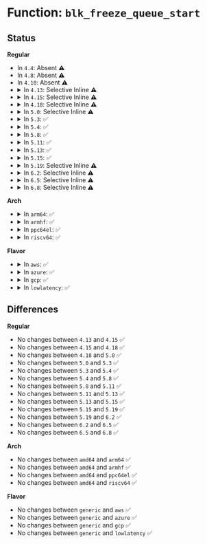 # Function: <code>blk_freeze_queue_start</code>

## Status
<b>Regular</b>
<ul>
<li>
In <code>4.4</code>: Absent ⚠️
</li>
<li>
In <code>4.8</code>: Absent ⚠️
</li>
<li>
In <code>4.10</code>: Absent ⚠️
</li>
<li>
<details>
<summary>In <code>4.13</code>: Selective Inline ⚠️</summary>

```c
void blk_freeze_queue_start(struct request_queue *q);
```

**Collision:** Unique Global

**Inline:** Selective

**Transformation:** False

**Instances:**

```
In block/blk-mq.c (ffffffff81430c30)
Location: block/blk-mq.c:86
Inline: True
Direct callers:
  - block/blk-mq.c:blk_mq_update_nr_hw_queues
  - block/blk-mq.c:blk_mq_update_nr_requests
  - block/blk-mq.c:blk_mq_update_tag_set_depth
```
**Symbols:**

```
ffffffff81430c30-ffffffff81430c6b: blk_freeze_queue_start (STB_GLOBAL)
```
</details>
</li>
<li>
<details>
<summary>In <code>4.15</code>: Selective Inline ⚠️</summary>

```c
void blk_freeze_queue_start(struct request_queue *q);
```

**Collision:** Unique Global

**Inline:** Selective

**Transformation:** False

**Instances:**

```
In block/blk-mq.c (ffffffff8145ba30)
Location: block/blk-mq.c:122
Inline: True
Direct callers:
  - block/blk-core.c:blk_set_queue_dying
  - block/blk-mq.c:blk_freeze_queue
```
**Symbols:**

```
ffffffff8145ba30-ffffffff8145ba76: blk_freeze_queue_start (STB_GLOBAL)
```
</details>
</li>
<li>
<details>
<summary>In <code>4.18</code>: Selective Inline ⚠️</summary>

```c
void blk_freeze_queue_start(struct request_queue *q);
```

**Collision:** Unique Global

**Inline:** Selective

**Transformation:** False

**Instances:**

```
In block/blk-mq.c (ffffffff8148e940)
Location: block/blk-mq.c:137
Inline: True
Direct callers:
  - block/blk-core.c:blk_set_queue_dying
  - block/blk-mq.c:blk_freeze_queue
```
**Symbols:**

```
ffffffff8148e940-ffffffff8148e986: blk_freeze_queue_start (STB_GLOBAL)
```
</details>
</li>
<li>
<details>
<summary>In <code>5.0</code>: Selective Inline ⚠️</summary>

```c
void blk_freeze_queue_start(struct request_queue *q);
```

**Collision:** Unique Global

**Inline:** Selective

**Transformation:** False

**Instances:**

```
In block/blk-mq.c (ffffffff814a8260)
Location: block/blk-mq.c:143
Inline: True
Direct callers:
  - block/blk-core.c:blk_set_queue_dying
  - block/blk-mq.c:blk_mq_update_nr_hw_queues
  - block/blk-mq.c:blk_mq_update_nr_requests
  - block/blk-mq.c:blk_mq_update_tag_set_depth
  - block/blk-pm.c:blk_pre_runtime_suspend
```
**Symbols:**

```
ffffffff814a8260-ffffffff814a82a3: blk_freeze_queue_start (STB_GLOBAL)
```
</details>
</li>
<li>
<details>
<summary>In <code>5.3</code>: ✅</summary>

```c
void blk_freeze_queue_start(struct request_queue *q);
```

**Collision:** Unique Global

**Inline:** No

**Transformation:** False

**Instances:**

```
In block/blk-mq.c (ffffffff814d6ce0)
Location: block/blk-mq.c:145
Inline: False
Direct callers:
  - block/blk-core.c:blk_set_queue_dying
  - block/blk-mq.c:blk_mq_update_nr_hw_queues
  - block/blk-mq.c:blk_mq_update_nr_requests
  - block/blk-mq.c:blk_mq_update_tag_set_depth
  - block/blk-pm.c:blk_pre_runtime_suspend
```
**Symbols:**

```
ffffffff814d6ce0-ffffffff814d6d54: blk_freeze_queue_start (STB_GLOBAL)
```
</details>
</li>
<li>
<details>
<summary>In <code>5.4</code>: ✅</summary>

```c
void blk_freeze_queue_start(struct request_queue *q);
```

**Collision:** Unique Global

**Inline:** No

**Transformation:** False

**Instances:**

```
In block/blk-mq.c (ffffffff814f0060)
Location: block/blk-mq.c:146
Inline: False
Direct callers:
  - block/blk-core.c:blk_set_queue_dying
  - block/blk-mq.c:blk_mq_update_nr_hw_queues
  - block/blk-mq.c:blk_mq_update_nr_requests
  - block/blk-mq.c:blk_mq_update_tag_set_depth
  - block/blk-pm.c:blk_pre_runtime_suspend
```
**Symbols:**

```
ffffffff814f0060-ffffffff814f00d4: blk_freeze_queue_start (STB_GLOBAL)
```
</details>
</li>
<li>
<details>
<summary>In <code>5.8</code>: ✅</summary>

```c
void blk_freeze_queue_start(struct request_queue *q);
```

**Collision:** Unique Global

**Inline:** No

**Transformation:** False

**Instances:**

```
In block/blk-mq.c (ffffffff81550530)
Location: block/blk-mq.c:131
Inline: False
Direct callers:
  - block/blk-core.c:blk_set_queue_dying
  - block/blk-mq.c:__blk_mq_update_nr_hw_queues
  - block/blk-mq.c:blk_mq_update_nr_requests
  - block/blk-mq.c:blk_mq_update_tag_set_depth
  - block/blk-pm.c:blk_pre_runtime_suspend
```
**Symbols:**

```
ffffffff81550530-ffffffff815505bf: blk_freeze_queue_start (STB_GLOBAL)
```
</details>
</li>
<li>
<details>
<summary>In <code>5.11</code>: ✅</summary>

```c
void blk_freeze_queue_start(struct request_queue *q);
```

**Collision:** Unique Global

**Inline:** No

**Transformation:** False

**Instances:**

```
In block/blk-mq.c (ffffffff8156c950)
Location: block/blk-mq.c:135
Inline: False
Direct callers:
  - block/blk-core.c:blk_set_queue_dying
  - block/blk-mq.c:__blk_mq_update_nr_hw_queues
  - block/blk-mq.c:blk_mq_update_nr_requests
  - block/blk-mq.c:blk_mq_update_tag_set_shared
  - block/blk-pm.c:blk_pre_runtime_suspend
```
**Symbols:**

```
ffffffff8156c950-ffffffff8156c9dc: blk_freeze_queue_start (STB_GLOBAL)
```
</details>
</li>
<li>
<details>
<summary>In <code>5.13</code>: ✅</summary>

```c
void blk_freeze_queue_start(struct request_queue *q);
```

**Collision:** Unique Global

**Inline:** No

**Transformation:** False

**Instances:**

```
In block/blk-mq.c (ffffffff81574320)
Location: block/blk-mq.c:135
Inline: False
Direct callers:
  - block/blk-core.c:blk_set_queue_dying
  - block/blk-mq.c:__blk_mq_update_nr_hw_queues
  - block/blk-mq.c:blk_mq_update_nr_requests
  - block/blk-mq.c:blk_mq_update_tag_set_shared
  - block/blk-pm.c:blk_pre_runtime_suspend
```
**Symbols:**

```
ffffffff81574320-ffffffff81574391: blk_freeze_queue_start (STB_GLOBAL)
```
</details>
</li>
<li>
<details>
<summary>In <code>5.15</code>: ✅</summary>

```c
void blk_freeze_queue_start(struct request_queue *q);
```

**Collision:** Unique Global

**Inline:** No

**Transformation:** False

**Instances:**

```
In block/blk-mq.c (ffffffff815d8870)
Location: block/blk-mq.c:135
Inline: False
Direct callers:
  - block/blk-core.c:blk_cleanup_queue
  - block/blk-mq.c:__blk_mq_update_nr_hw_queues
  - block/blk-mq.c:blk_mq_update_nr_requests
  - block/blk-mq.c:blk_mq_exit_queue
  - block/blk-mq.c:blk_mq_init_allocated_queue
  - block/blk-pm.c:blk_pre_runtime_suspend
```
**Symbols:**

```
ffffffff815d8870-ffffffff815d88e1: blk_freeze_queue_start (STB_GLOBAL)
```
</details>
</li>
<li>
<details>
<summary>In <code>5.19</code>: Selective Inline ⚠️</summary>

```c
void blk_freeze_queue_start(struct request_queue *q);
```

**Collision:** Unique Global

**Inline:** Selective

**Transformation:** False

**Instances:**

```
In block/blk-mq.c (ffffffff81685080)
Location: block/blk-mq.c:164
Inline: True
Direct callers:
  - block/blk-core.c:blk_cleanup_queue
  - block/blk-mq.c:__blk_mq_update_nr_hw_queues
  - block/blk-mq.c:blk_mq_update_nr_requests
  - block/blk-mq.c:blk_mq_exit_queue
  - block/blk-mq.c:blk_mq_init_allocated_queue
  - block/blk-pm.c:blk_pre_runtime_suspend
```
**Symbols:**

```
ffffffff81685080-ffffffff816850fc: blk_freeze_queue_start (STB_GLOBAL)
```
</details>
</li>
<li>
<details>
<summary>In <code>6.2</code>: Selective Inline ⚠️</summary>

```c
void blk_freeze_queue_start(struct request_queue *q);
```

**Collision:** Unique Global

**Inline:** Selective

**Transformation:** False

**Instances:**

```
In block/blk-mq.c (ffffffff81743000)
Location: block/blk-mq.c:164
Inline: True
Direct callers:
  - block/blk-core.c:blk_queue_start_drain
  - block/blk-mq.c:__blk_mq_update_nr_hw_queues
  - block/blk-mq.c:blk_mq_update_nr_requests
  - block/blk-mq.c:blk_mq_exit_queue
  - block/blk-mq.c:blk_mq_init_allocated_queue
  - block/blk-pm.c:blk_pre_runtime_suspend
```
**Symbols:**

```
ffffffff81743000-ffffffff8174307c: blk_freeze_queue_start (STB_GLOBAL)
```
</details>
</li>
<li>
<details>
<summary>In <code>6.5</code>: Selective Inline ⚠️</summary>

```c
void blk_freeze_queue_start(struct request_queue *q);
```

**Collision:** Unique Global

**Inline:** Selective

**Transformation:** False

**Instances:**

```
In block/blk-mq.c (ffffffff8177e640)
Location: block/blk-mq.c:123
Inline: True
Direct callers:
  - block/blk-core.c:blk_queue_start_drain
  - block/blk-mq.c:__blk_mq_update_nr_hw_queues
  - block/blk-mq.c:blk_mq_update_nr_requests
  - block/blk-mq.c:blk_mq_exit_queue
  - block/blk-mq.c:blk_mq_init_allocated_queue
  - block/blk-pm.c:blk_pre_runtime_suspend
```
**Symbols:**

```
ffffffff8177e640-ffffffff8177e6bc: blk_freeze_queue_start (STB_GLOBAL)
```
</details>
</li>
<li>
<details>
<summary>In <code>6.8</code>: Selective Inline ⚠️</summary>

```c
void blk_freeze_queue_start(struct request_queue *q);
```

**Collision:** Unique Global

**Inline:** Selective

**Transformation:** False

**Instances:**

```
In block/blk-mq.c (ffffffff817c0ce0)
Location: block/blk-mq.c:123
Inline: True
Direct callers:
  - block/blk-core.c:blk_queue_start_drain
  - block/blk-mq.c:__blk_mq_update_nr_hw_queues
  - block/blk-mq.c:blk_mq_update_nr_requests
  - block/blk-mq.c:blk_mq_exit_queue
  - block/blk-mq.c:blk_mq_init_allocated_queue
  - block/blk-pm.c:blk_pre_runtime_suspend
```
**Symbols:**

```
ffffffff817c0ce0-ffffffff817c0d5c: blk_freeze_queue_start (STB_GLOBAL)
```
</details>
</li>
</ul>
<b>Arch</b>
<ul>
<li>
<details>
<summary>In <code>arm64</code>: ✅</summary>

```c
void blk_freeze_queue_start(struct request_queue *q);
```

**Collision:** Unique Global

**Inline:** No

**Transformation:** False

**Instances:**

```
In block/blk-mq.c (ffff8000105eefd0)
Location: block/blk-mq.c:146
Inline: False
Direct callers:
  - block/blk-core.c:blk_set_queue_dying
  - block/blk-mq.c:blk_mq_update_nr_hw_queues
  - block/blk-mq.c:blk_mq_update_nr_requests
  - block/blk-mq.c:blk_mq_update_tag_set_depth
  - block/blk-pm.c:blk_pre_runtime_suspend
```
**Symbols:**

```
ffff8000105eefd0-ffff8000105ef050: blk_freeze_queue_start (STB_GLOBAL)
```
</details>
</li>
<li>
<details>
<summary>In <code>armhf</code>: ✅</summary>

```c
void blk_freeze_queue_start(struct request_queue *q);
```

**Collision:** Unique Global

**Inline:** No

**Transformation:** False

**Instances:**

```
In block/blk-mq.c (c079b90c)
Location: block/blk-mq.c:146
Inline: False
Direct callers:
  - block/blk-core.c:blk_set_queue_dying
  - block/blk-mq.c:blk_mq_update_nr_hw_queues
  - block/blk-mq.c:blk_mq_update_nr_requests
  - block/blk-mq.c:blk_mq_update_tag_set_depth
  - block/blk-pm.c:blk_pre_runtime_suspend
```
**Symbols:**

```
c079b90c-c079b984: blk_freeze_queue_start (STB_GLOBAL)
```
</details>
</li>
<li>
<details>
<summary>In <code>ppc64el</code>: ✅</summary>

```c
void blk_freeze_queue_start(struct request_queue *q);
```

**Collision:** Unique Global

**Inline:** No

**Transformation:** False

**Instances:**

```
In block/blk-mq.c (c000000000785b10)
Location: block/blk-mq.c:146
Inline: False
Direct callers:
  - block/blk-core.c:blk_set_queue_dying
  - block/blk-mq.c:blk_mq_update_nr_hw_queues
  - block/blk-mq.c:blk_mq_update_nr_requests
  - block/blk-mq.c:blk_mq_update_tag_set_depth
  - block/blk-pm.c:blk_pre_runtime_suspend
```
**Symbols:**

```
c000000000785b10-c000000000785bc8: blk_freeze_queue_start (STB_GLOBAL)
```
</details>
</li>
<li>
<details>
<summary>In <code>riscv64</code>: ✅</summary>

```c
void blk_freeze_queue_start(struct request_queue *q);
```

**Collision:** Unique Global

**Inline:** No

**Transformation:** False

**Instances:**

```
In block/blk-mq.c (ffffffe00042e3ce)
Location: block/blk-mq.c:146
Inline: False
Direct callers:
  - block/blk-core.c:blk_set_queue_dying
  - block/blk-mq.c:blk_mq_update_nr_hw_queues
  - block/blk-mq.c:blk_mq_update_nr_requests
  - block/blk-mq.c:blk_mq_update_tag_set_depth
  - block/blk-pm.c:blk_pre_runtime_suspend
```
**Symbols:**

```
ffffffe00042e3ce-ffffffe00042e450: blk_freeze_queue_start (STB_GLOBAL)
```
</details>
</li>
</ul>
<b>Flavor</b>
<ul>
<li>
<details>
<summary>In <code>aws</code>: ✅</summary>

```c
void blk_freeze_queue_start(struct request_queue *q);
```

**Collision:** Unique Global

**Inline:** No

**Transformation:** False

**Instances:**

```
In block/blk-mq.c (ffffffff814e8640)
Location: block/blk-mq.c:146
Inline: False
Direct callers:
  - block/blk-core.c:blk_set_queue_dying
  - block/blk-mq.c:blk_mq_update_nr_hw_queues
  - block/blk-mq.c:blk_mq_update_nr_requests
  - block/blk-mq.c:blk_mq_update_tag_set_depth
  - block/blk-pm.c:blk_pre_runtime_suspend
  - drivers/nvme/host/core.c:nvme_start_freeze
  - drivers/nvme/host/multipath.c:nvme_mpath_start_freeze
```
**Symbols:**

```
ffffffff814e8640-ffffffff814e86b4: blk_freeze_queue_start (STB_GLOBAL)
```
</details>
</li>
<li>
<details>
<summary>In <code>azure</code>: ✅</summary>

```c
void blk_freeze_queue_start(struct request_queue *q);
```

**Collision:** Unique Global

**Inline:** No

**Transformation:** False

**Instances:**

```
In block/blk-mq.c (ffffffff814d8bb0)
Location: block/blk-mq.c:146
Inline: False
Direct callers:
  - block/blk-core.c:blk_set_queue_dying
  - block/blk-mq.c:blk_mq_update_nr_hw_queues
  - block/blk-mq.c:blk_mq_update_nr_requests
  - block/blk-mq.c:blk_mq_update_tag_set_depth
  - block/blk-pm.c:blk_pre_runtime_suspend
  - drivers/nvdimm/pmem.c:pmem_pagemap_kill
  - drivers/nvme/host/core.c:nvme_start_freeze
  - drivers/nvme/host/multipath.c:nvme_mpath_start_freeze
```
**Symbols:**

```
ffffffff814d8bb0-ffffffff814d8c24: blk_freeze_queue_start (STB_GLOBAL)
```
</details>
</li>
<li>
<details>
<summary>In <code>gcp</code>: ✅</summary>

```c
void blk_freeze_queue_start(struct request_queue *q);
```

**Collision:** Unique Global

**Inline:** No

**Transformation:** False

**Instances:**

```
In block/blk-mq.c (ffffffff814e46d0)
Location: block/blk-mq.c:146
Inline: False
Direct callers:
  - block/blk-core.c:blk_set_queue_dying
  - block/blk-mq.c:blk_mq_update_nr_hw_queues
  - block/blk-mq.c:blk_mq_update_nr_requests
  - block/blk-mq.c:blk_mq_update_tag_set_depth
  - block/blk-pm.c:blk_pre_runtime_suspend
```
**Symbols:**

```
ffffffff814e46d0-ffffffff814e4744: blk_freeze_queue_start (STB_GLOBAL)
```
</details>
</li>
<li>
<details>
<summary>In <code>lowlatency</code>: ✅</summary>

```c
void blk_freeze_queue_start(struct request_queue *q);
```

**Collision:** Unique Global

**Inline:** No

**Transformation:** False

**Instances:**

```
In block/blk-mq.c (ffffffff814fcb30)
Location: block/blk-mq.c:146
Inline: False
Direct callers:
  - block/blk-core.c:blk_set_queue_dying
  - block/blk-mq.c:blk_mq_update_nr_hw_queues
  - block/blk-mq.c:blk_mq_update_nr_requests
  - block/blk-mq.c:blk_mq_update_tag_set_depth
  - block/blk-pm.c:blk_pre_runtime_suspend
```
**Symbols:**

```
ffffffff814fcb30-ffffffff814fcba4: blk_freeze_queue_start (STB_GLOBAL)
```
</details>
</li>
</ul>

## Differences
<b>Regular</b>
<ul>
<li>
No changes between <code>4.13</code> and <code>4.15</code> ✅
</li>
<li>
No changes between <code>4.15</code> and <code>4.18</code> ✅
</li>
<li>
No changes between <code>4.18</code> and <code>5.0</code> ✅
</li>
<li>
No changes between <code>5.0</code> and <code>5.3</code> ✅
</li>
<li>
No changes between <code>5.3</code> and <code>5.4</code> ✅
</li>
<li>
No changes between <code>5.4</code> and <code>5.8</code> ✅
</li>
<li>
No changes between <code>5.8</code> and <code>5.11</code> ✅
</li>
<li>
No changes between <code>5.11</code> and <code>5.13</code> ✅
</li>
<li>
No changes between <code>5.13</code> and <code>5.15</code> ✅
</li>
<li>
No changes between <code>5.15</code> and <code>5.19</code> ✅
</li>
<li>
No changes between <code>5.19</code> and <code>6.2</code> ✅
</li>
<li>
No changes between <code>6.2</code> and <code>6.5</code> ✅
</li>
<li>
No changes between <code>6.5</code> and <code>6.8</code> ✅
</li>
</ul>
<b>Arch</b>
<ul>
<li>
No changes between <code>amd64</code> and <code>arm64</code> ✅
</li>
<li>
No changes between <code>amd64</code> and <code>armhf</code> ✅
</li>
<li>
No changes between <code>amd64</code> and <code>ppc64el</code> ✅
</li>
<li>
No changes between <code>amd64</code> and <code>riscv64</code> ✅
</li>
</ul>
<b>Flavor</b>
<ul>
<li>
No changes between <code>generic</code> and <code>aws</code> ✅
</li>
<li>
No changes between <code>generic</code> and <code>azure</code> ✅
</li>
<li>
No changes between <code>generic</code> and <code>gcp</code> ✅
</li>
<li>
No changes between <code>generic</code> and <code>lowlatency</code> ✅
</li>
</ul>
